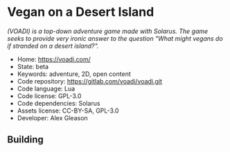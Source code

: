 # Vegan on a Desert Island

_(VOADI) is a top-down adventure game made with Solarus. The game seeks to provide very ironic answer to the question "What might vegans do if stranded on a desert island?"._

- Home: https://voadi.com/
- State: beta
- Keywords: adventure, 2D, open content
- Code repository: https://gitlab.com/voadi/voadi.git
- Code language: Lua
- Code license: GPL-3.0
- Code dependencies: Solarus
- Assets license: CC-BY-SA, GPL-3.0
- Developer: Alex Gleason

## Building
